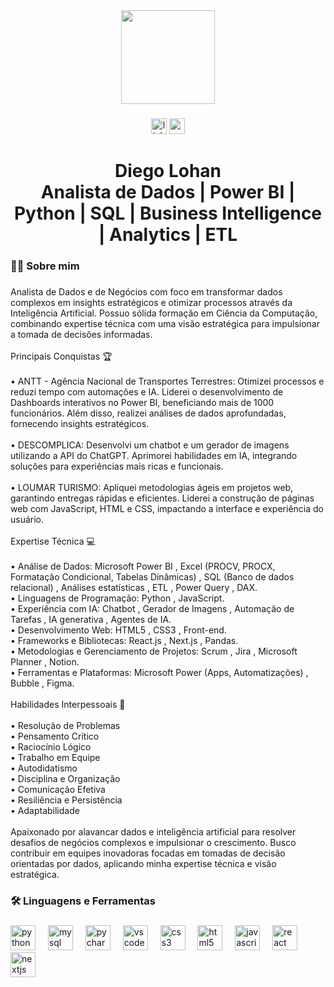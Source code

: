 <div align="center">
  <img height="150" src="https://avatars.githubusercontent.com/u/81195808?s=400&u=e1b532f5f2675d3de9f1660f06bc8b9668713f08&v=4"  />
</div>

###

<div align="center">
  <img src="https://img.shields.io/static/v1?message=LinkedIn&logo=linkedin&label=&color=0077B5&logoColor=white&labelColor=&style=for-the-badge" height="25" alt="linkedin logo"  />
  <a href="mailto:diegolohan14@gmail.com" target="_blank">
    <img src="https://img.shields.io/static/v1?message=Gmail&logo=gmail&label=&color=D14836&logoColor=white&labelColor=&style=for-the-badge" height="25" alt="gmail logo"  />
  </a>
</div>

###

<h1 align="center">Diego Lohan <br>Analista de Dados | Power BI | Python | SQL | Business Intelligence | Analytics | ETL</h1>

###

<h3 align="left">👩‍💻  Sobre mim</h3>

###

<p align="left">Analista de Dados e de Negócios com foco em transformar dados complexos em insights estratégicos e otimizar processos através da Inteligência Artificial. Possuo sólida formação em Ciência da Computação, combinando expertise técnica com uma visão estratégica para impulsionar a tomada de decisões informadas.<br><br>Principais Conquistas 🏆<br><br>• ANTT - Agência Nacional de Transportes Terrestres: Otimizei processos e reduzi tempo com automações e IA. Liderei o desenvolvimento de Dashboards interativos no Power BI, beneficiando mais de 1000 funcionários. Além disso, realizei análises de dados aprofundadas, fornecendo insights estratégicos.<br><br>• DESCOMPLICA: Desenvolvi um chatbot e um gerador de imagens utilizando a API do ChatGPT. Aprimorei habilidades em IA, integrando soluções para experiências mais ricas e funcionais.<br><br>• LOUMAR TURISMO: Apliquei metodologias ágeis em projetos web, garantindo entregas rápidas e eficientes. Liderei a construção de páginas web com JavaScript, HTML e CSS, impactando a interface e experiência do usuário.<br><br>Expertise Técnica 💻<br><br>• Análise de Dados: Microsoft Power BI , Excel (PROCV, PROCX, Formatação Condicional, Tabelas Dinâmicas) , SQL (Banco de dados relacional) , Análises estatísticas , ETL , Power Query , DAX.<br>• Linguagens de Programação: Python , JavaScript.<br>• Experiência com IA: Chatbot , Gerador de Imagens , Automação de Tarefas , IA generativa , Agentes de IA.<br>• Desenvolvimento Web: HTML5 , CSS3 , Front-end.<br>• Frameworks e Bibliotecas: React.js , Next.js , Pandas.<br>• Metodologias e Gerenciamento de Projetos: Scrum , Jira , Microsoft Planner , Notion.<br>• Ferramentas e Plataformas: Microsoft Power (Apps, Automatizações) , Bubble , Figma.<br><br>Habilidades Interpessoais 🤝<br><br>• Resolução de Problemas <br>• Pensamento Crítico <br>• Raciocínio Lógico <br>• Trabalho em Equipe <br>• Autodidatismo <br>• Disciplina e Organização <br>• Comunicação Efetiva <br>• Resiliência e Persistência <br>• Adaptabilidade <br><br>Apaixonado por alavancar dados e inteligência artificial para resolver desafios de negócios complexos e impulsionar o crescimento. Busco contribuir em equipes inovadoras focadas em tomadas de decisão orientadas por dados, aplicando minha expertise técnica e visão estratégica.</p>

###

<h3 align="left">🛠 Linguagens e Ferramentas</h3>

###

<div align="left">
  <img src="https://cdn.jsdelivr.net/gh/devicons/devicon/icons/python/python-original.svg" height="40" alt="python logo"  />
  <img width="12" />
  <img src="https://cdn.jsdelivr.net/gh/devicons/devicon/icons/mysql/mysql-original.svg" height="40" alt="mysql logo"  />
  <img width="12" />
  <img src="https://cdn.jsdelivr.net/gh/devicons/devicon/icons/pycharm/pycharm-original.svg" height="40" alt="pycharm logo"  />
  <img width="12" />
  <img src="https://cdn.jsdelivr.net/gh/devicons/devicon/icons/vscode/vscode-original.svg" height="40" alt="vscode logo"  />
  <img width="12" />
  <img src="https://cdn.jsdelivr.net/gh/devicons/devicon/icons/css3/css3-original.svg" height="40" alt="css3 logo"  />
  <img width="12" />
  <img src="https://cdn.jsdelivr.net/gh/devicons/devicon/icons/html5/html5-original.svg" height="40" alt="html5 logo"  />
  <img width="12" />
  <img src="https://cdn.jsdelivr.net/gh/devicons/devicon/icons/javascript/javascript-original.svg" height="40" alt="javascript logo"  />
  <img width="12" />
  <img src="https://cdn.jsdelivr.net/gh/devicons/devicon/icons/react/react-original.svg" height="40" alt="react logo"  />
  <img width="12" />
  <img src="https://cdn.jsdelivr.net/gh/devicons/devicon/icons/nextjs/nextjs-original.svg" height="40" alt="nextjs logo"  />
</div>

###
